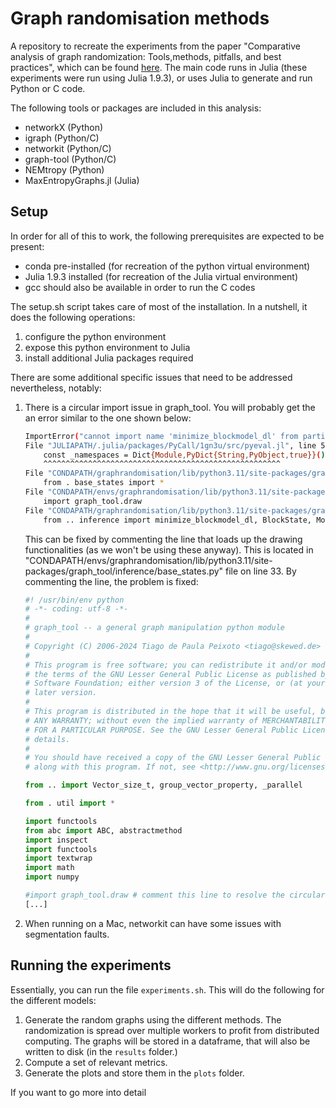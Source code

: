 # Graph randomisation methods
A repository to recreate the experiments from the paper "Comparative analysis of graph randomization: Tools,methods, pitfalls, and best practices", which can be found [here](https://arxiv.org/abs/2405.05400).
The main code runs in Julia (these experiments were run using Julia 1.9.3), or uses Julia to generate and run Python or C code.

The following tools or packages are included in this analysis:
* networkX (Python)
* igraph (Python/C)
* networkit (Python/C)
* graph-tool (Python/C)
* NEMtropy (Python)
* MaxEntropyGraphs.jl (Julia)


## Setup 
In order for all of this to work, the following prerequisites are expected to be present:
- conda pre-installed (for recreation of the python virtual environment)
- Julia 1.9.3 installed (for recreation of the Julia virtual environment)
- gcc should also be available in order to run the C codes

The setup.sh script takes care of most of the installation. In a nutshell, it does the following operations:
1. configure the python environment
2. expose this python environment to Julia
3. install additional Julia packages required

There are some additional specific issues that need to be addressed nevertheless, notably:
1. There is a circular import issue in graph_tool. You will probably get the an error similar to the one shown below:
    ```sh
    ImportError("cannot import name 'minimize_blockmodel_dl' from partially initialized module 'graph_tool.inference' (most likely due to a circular import) (CONDAPATH/graphrandomisation/lib/python3.11/site-packages/graph_tool/inference/__init__.py)")
    File "JULIAPATH/.julia/packages/PyCall/1gn3u/src/pyeval.jl", line 5, in <module>
        const _namespaces = Dict{Module,PyDict{String,PyObject,true}}()
        ^^^^^^^^^^^^^^^^^^^^^^^^^^^^^^^^^^^^^^^^^^^^^^^^^^^^^
    File "CONDAPATH/graphrandomisation/lib/python3.11/site-packages/graph_tool/inference/__init__.py", line 330, in <module>
        from . base_states import *
    File "CONDAPATH/envs/graphrandomisation/lib/python3.11/site-packages/graph_tool/inference/base_states.py", line 33, in <module>
        import graph_tool.draw
    File "CONDAPATH/graphrandomisation/lib/python3.11/site-packages/graph_tool/draw/__init__.py", line 87, in <module>
        from .. inference import minimize_blockmodel_dl, BlockState, ModularityState
    ```
    This can be fixed by commenting the line that loads up the drawing functionalities (as we won't be using these anyway). This is located in "CONDAPATH/envs/graphrandomisation/lib/python3.11/site-packages/graph_tool/inference/base_states.py" file on line 33.
    By commenting the line, the problem is fixed:
    ```python
    #! /usr/bin/env python
    # -*- coding: utf-8 -*-
    #
    # graph_tool -- a general graph manipulation python module
    #
    # Copyright (C) 2006-2024 Tiago de Paula Peixoto <tiago@skewed.de>
    #
    # This program is free software; you can redistribute it and/or modify it under
    # the terms of the GNU Lesser General Public License as published by the Free
    # Software Foundation; either version 3 of the License, or (at your option) any
    # later version.
    #
    # This program is distributed in the hope that it will be useful, but WITHOUT
    # ANY WARRANTY; without even the implied warranty of MERCHANTABILITY or FITNESS
    # FOR A PARTICULAR PURPOSE. See the GNU Lesser General Public License for more
    # details.
    #
    # You should have received a copy of the GNU Lesser General Public License
    # along with this program. If not, see <http://www.gnu.org/licenses/>.

    from .. import Vector_size_t, group_vector_property, _parallel

    from . util import *

    import functools
    from abc import ABC, abstractmethod
    import inspect
    import functools
    import textwrap
    import math
    import numpy

    #import graph_tool.draw # comment this line to resolve the circular importation error.
    [...]
    ```
2. When running on a Mac, networkit can have some issues with segmentation faults.

## Running the experiments
Essentially, you can run the file `experiments.sh`. This will do the following for the different models:
1. Generate the random graphs using the different methods. The randomization is spread over multiple workers to profit from distributed computing. The graphs will be stored in a dataframe, that will also be written to disk (in the `results` folder.)
2. Compute a set of relevant metrics.
3. Generate the plots and store them in the `plots` folder.

If you want to go more into detail 


